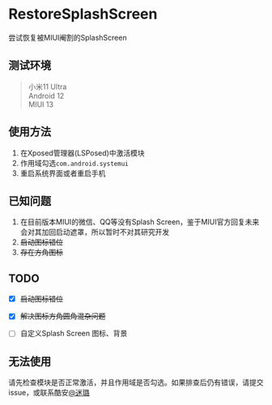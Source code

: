 # RestoreSplashScreen

尝试恢复被MIUI阉割的SplashScreen



## 测试环境

> 小米11 Ultra  
> Android 12  
> MIUI 13  



## 使用方法

1. 在Xposed管理器(LSPosed)中激活模块
2. 作用域勾选`com.android.systemui`
3. 重启系统界面或者重启手机



## 已知问题

1. 在目前版本MIUI的微信、QQ等没有Splash Screen，鉴于MIUI官方回复未来会对其加回启动遮罩，所以暂时不对其研究开发
2.  ~~启动图标错位~~
3. ~~存在方角图标~~



## TODO
- [x] ~~启动图标错位~~
- [x] ~~解决图标方角圆角混杂问题~~
- [ ] 自定义Splash Screen 图标、背景



## 无法使用

请先检查模块是否正常激活，并且作用域是否勾选。如果排查后仍有错误，请提交issue，或联系酷安[@迷璐](http://www.coolapk.com/u/1189245)

